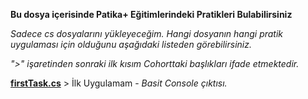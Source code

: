 **Bu dosya içerisinde Patika+ Eğitimlerindeki Pratikleri Bulabilirsiniz**

_Sadece cs dosyalarını yükleyeceğim. Hangi dosyanın hangi pratik uygulaması için olduğunu aşağıdaki listeden görebilirsiniz._

_">" işaretinden sonraki ilk kısım Cohorttaki başlıkları ifade etmektedir._



**[firstTask.cs](https://github.com/aydinumu/PatikaTasks/blob/main/firstTask.cs)** > İlk Uygulamam - _Basit Console çıktısı._
